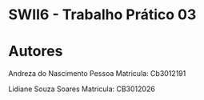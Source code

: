 # SWII6 - Trabalho Prático 03

# Autores
Andreza do Nascimento Pessoa Matricula: Cb3012191

Lidiane Souza Soares Matricula: CB3012026
